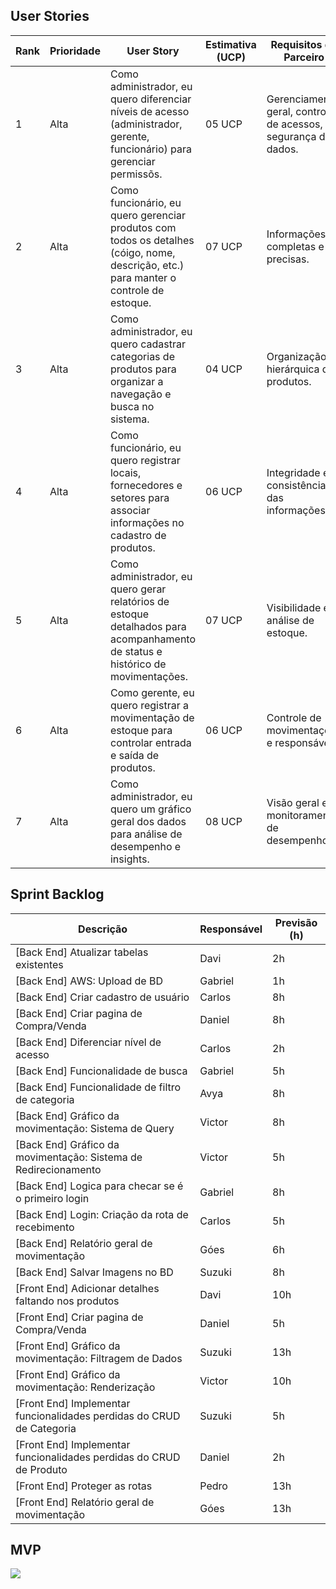 ## User Stories

| Rank | Prioridade | User Story | Estimativa (UCP) | Requisitos do Parceiro |
|------|------------|------------|------------------|------------------------|
| 1 | Alta | Como administrador, eu quero diferenciar níveis de acesso (administrador, gerente, funcionário) para gerenciar permissõs. | 05 UCP | Gerenciamento geral, controle de acessos, segurança dos dados. |
| 2 | Alta | Como funcionário, eu quero gerenciar produtos com todos os detalhes (cóigo, nome, descrição, etc.) para manter o controle de estoque. | 07 UCP | Informações completas e precisas. |
| 3 | Alta | Como administrador, eu quero cadastrar categorias de produtos para organizar a navegação e busca no sistema. | 04 UCP | Organização hierárquica dos produtos. |
| 4 | Alta | Como funcionário, eu quero registrar locais, fornecedores e setores para associar informações no cadastro de produtos. | 06 UCP | Integridade e consistência das informações. |
| 5 | Alta | Como administrador, eu quero gerar relatórios de estoque detalhados para acompanhamento de status e histórico de movimentações. | 07 UCP | Visibilidade e análise de estoque. |
| 6 | Alta | Como gerente, eu quero registrar a movimentação de estoque para controlar entrada e saída de produtos. | 06 UCP | Controle de movimentações e responsável. |
| 7 | Alta | Como administrador, eu quero um gráfico geral dos dados para análise de desempenho e insights. | 08 UCP | Visão geral e monitoramento de desempenho. |

## Sprint Backlog

| Descrição | Responsável | Previsão (h) |
|-----------|-------------|--------------|
| [Back End] Atualizar tabelas existentes | Davi | 2h |
| [Back End] AWS: Upload de BD | Gabriel | 1h |
| [Back End] Criar cadastro de usuário | Carlos | 8h |
| [Back End] Criar pagina de Compra/Venda | Daniel | 8h |
| [Back End] Diferenciar nível de acesso | Carlos | 2h |
| [Back End] Funcionalidade de busca | Gabriel | 5h |
| [Back End] Funcionalidade de filtro de categoria | Avya | 8h |
| [Back End] Gráfico da movimentação: Sistema de Query | Victor | 8h |
| [Back End] Gráfico da movimentação: Sistema de Redirecionamento | Victor | 5h |
| [Back End] Logica para checar se é o primeiro login | Gabriel | 8h |
| [Back End] Login: Criação da rota de recebimento | Carlos | 5h |
| [Back End] Relatório geral de movimentação | Góes | 6h |
| [Back End] Salvar Imagens no BD | Suzuki | 8h |
| [Front End] Adicionar detalhes faltando nos produtos | Davi | 10h
| [Front End] Criar pagina de Compra/Venda | Daniel | 5h |
| [Front End] Gráfico da movimentação: Filtragem de Dados | Suzuki | 13h |
| [Front End] Gráfico da movimentação: Renderização | Victor | 10h |
| [Front End] Implementar funcionalidades perdidas do CRUD de Categoria | Suzuki | 5h |
| [Front End] Implementar funcionalidades perdidas do CRUD de Produto | Daniel | 2h |
| [Front End] Proteger as rotas | Pedro | 13h |
| [Front End] Relatório geral de movimentação | Góes | 13h |

## MVP

<img src="./mvp-sprint-2.gif">